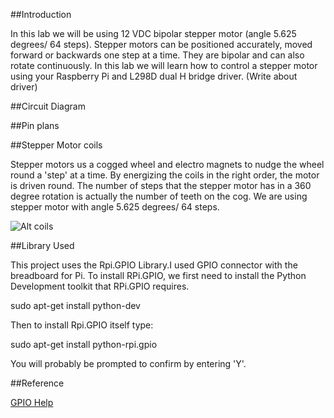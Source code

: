 ##Introduction

In this lab we will be using 12 VDC bipolar stepper motor (angle 5.625 degrees/ 64 steps). Stepper motors can be positioned accurately, moved forward or backwards one step at a time. They are bipolar and can also rotate continuously. In this lab we will learn how to control a stepper motor using your Raspberry Pi and L298D dual H bridge driver. (Write about driver)

##Circuit Diagram



##Pin plans






##Stepper Motor coils

Stepper motors us a cogged wheel and electro magnets to nudge the wheel round a 'step' at a time. By energizing the coils in the right order, the motor is driven round. The number of steps that the stepper motor has in a 360 degree rotation is actually the number of teeth on the cog. We are using stepper motor with angle 5.625 degrees/ 64 steps. 

![Alt coils](https://cdn-learn.adafruit.com/assets/assets/000/003/696/original/learn_raspberry_pi_steppers.png?1396800693)

##Library Used

This project uses the Rpi.GPIO Library.I used GPIO connector with the breadboard for Pi. To install RPi.GPIO, we first need to install the Python Development toolkit that RPi.GPIO requires.

sudo apt-get install python-dev


Then to install Rpi.GPIO itself type:


sudo apt-get install python-rpi.gpio


You will probably be prompted to confirm by entering 'Y'.



##Reference

[GPIO Help](https://learn.adafruit.com/adafruits-raspberry-pi-lesson-4-gpio-setup/configuring-gpio)